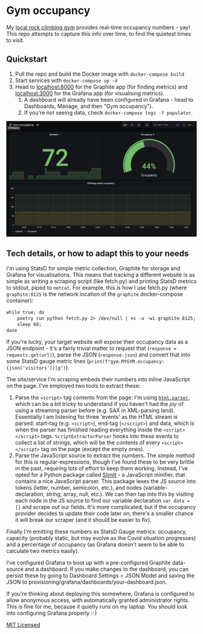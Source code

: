 # Gym occupancy 

My [local rock climbing gym](https://thereach.org.uk/) provides real-time occupancy numbers - yay! This repo attempts to capture this info over time, to find the quietest times to visit.

## Quickstart

1.  Pull the repo and build the Docker image with `docker-compose build`
2.  Start services with `docker-compose up -d`
3.  Head to [localhost:8000](http://localhost:8000) for the Graphite app (for finding metrics) and [localhost:3000](http://localhost:3000) for the Grafana app (for visualising metrics).
    1.  A dashboard will already have been configured in Grafana - head to Dashboards, Manage, and then "Gym occupancy").
    2.  If you're not seeing data, check `docker-compose logs -f populator`.

![Screenshot of Grafana dashboard, displaying occupancy over time, current occupancy and a percentage of capacity](./dashboard-screenshot.png)

## Tech details, or how to adapt this to your needs

I'm using StatsD for simple metric collection, Graphite for storage and Grafana for visualisations. This means that tracking a different website is as simple as writing a scraping script (like fetch.py) and printing StatsD metrics to stdout, piped to `netcat`. For example, this is how I use fetch.py (where `graphite:8125` is the network location of the `graphite` docker-compose container):

```
while true; do
    poetry run python fetch.py 2> /dev/null | nc -u -w1 graphite 8125;
    sleep 60;
done
```

If you're lucky, your target website will expose their occupancy data as a JSON endpoint - it's a fairly trivial matter to request that (`response = requests.get(url)`), parse the JSON (`response.json`) and convert that into some StatsD gauge metric lines (`print(f"gym.MYGYM.occupancy:{json['visitors']}|g")`).

The site/service I'm scraping embeds their numbers into inline JavaScript on the page. I've employed two tools to extract these:

1.  Parse the `<script>` tag contents from the page: I'm using [`html.parser`][htmlparser], which can be a bit tricky to understand if you haven't had the _joy_ of using a streaming parser before (e.g. SAX in XML-parsing land). Essentially I am listening for three 'events' as the HTML stream is parsed: start-tag (e.g. `<script>`), end-tag (`</script>`) and data, which is when the parser has finished reading everything inside the `<script></script>` tags. `ScriptExtractorParser` hooks into these events to collect a list of strings, which will be the contents of every `<script></script>` tag on the page (except the empty ones).
2.  Parse the JavaScript source to extract the numbers. The simple method for this is regular-expressions, though I've found these to be very brittle in the past, requiring lots of effort to keep them working. Instead, I've opted for a Python package called [SlimIt][slimit] - a JavaScript minifier, that contains a nice JavaScript parser. This package lexes the JS source into tokens (letter, number, semicolon, etc.), and nodes (variable-declaration, string, array, null, etc.). We can then tap into this by visiting each node in the JS source to find our variable declaration `var data = {}` and scrape out our fields. It's more complicated, but if the occupancy provider decides to update their code later on, there's a smaller chance it will break our scraper (and it should be easier to fix).

Finally I'm emitting these numbers as StatsD Gauge metrics: occupancy, capacity (probably static, but may evolve as the Covid situation progresses) and a percentage of occupancy (as Grafana doesn't seem to be able to calculate two metrics easily).

I've configured Grafana to boot up with a pre-configured Graphite data-source and a dashboard. If you make changes to the dashboard, you can persist these by going to Dashboard Settings > JSON Model and saving the JSON to provisioning/grafana/dashboards/your-dashboard.json.

If you're thinking about deploying this somewhere, Grafana is configured to allow anonymous access, with automatically granted administrator rights. This is fine for me, because it quietly runs on my laptop. You should look into configuring Grafana properly :-)

[MIT Licensed](./LICENSE)

[htmlparser]: https://docs.python.org/3/library/html.parser.html
[slimit]: https://pypi.org/project/slimit/
